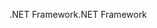 <span data-ttu-id="e7732-101">.NET Framework</span><span class="sxs-lookup"><span data-stu-id="e7732-101">.NET Framework</span></span>